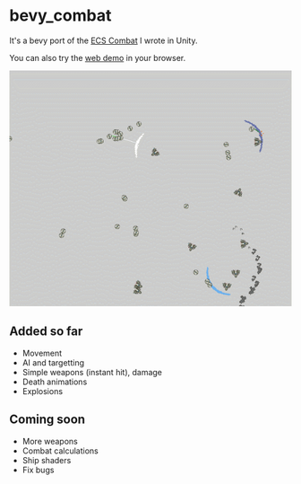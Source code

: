 # bevy_combat

It's a bevy port of the [ECS Combat](https://github.com/ElliotB256/ECSCombat/) I wrote in Unity.

You can also try the [web demo](https://elliotb256.github.io/bevy_combat/) in your browser.

![demo scene](media/demo.gif)

## Added so far

* Movement
* AI and targetting
* Simple weapons (instant hit), damage
* Death animations
* Explosions

## Coming soon

* More weapons
* Combat calculations
* Ship shaders
* Fix bugs
